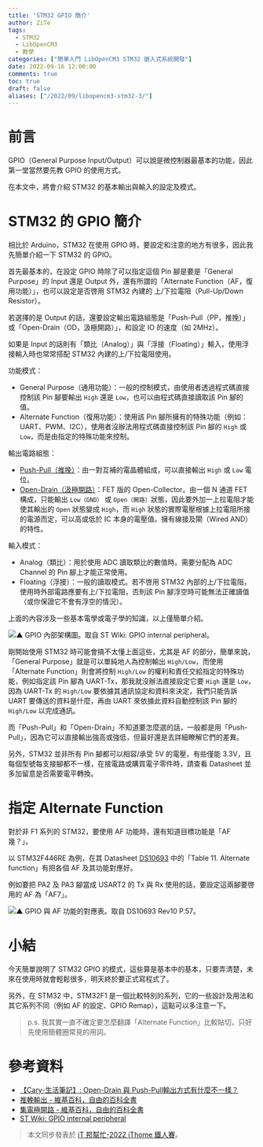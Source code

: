```yaml
---
title: 'STM32 GPIO 簡介'
author: ZiTe
tags:
  - STM32
  - LibOpenCM3
  - 教學
categories: ["簡單入門 LibOpenCM3 STM32 嵌入式系統開發"]
date: 2022-09-16 12:00:00
comments: true
toc: true
draft: false
aliases: ["/2022/09/libopencm3-stm32-3/"]
---
```


# 前言
GPIO（General Purpose Input/Output）可以說是微控制器最基本的功能，因此第一堂當然要先教 GPIO 的使用方式。

在本文中，將會介紹 STM32 的基本輸出與輸入的設定及模式。

<!--more-->

# STM32 的 GPIO 簡介
相比於 Arduino，STM32 在使用 GPIO 時，要設定和注意的地方有很多，因此我先簡單介紹一下 STM32 的 GPIO。

首先最基本的，在設定 GPIO 時除了可以指定這個 Pin 腳是要是「General Purpose」的 Input 還是 Output 外，還有所謂的「Alternate Function（AF，復用功能）」，也可以設定是否啓用 STM32 內建的 上/下拉電阻（Pull-Up/Down Resistor）。

若選擇的是 Output 的話，還要設定輸出電路組態是「Push-Pull（PP，推挽）」或「Open-Drain（OD，汲極開路）」，和設定 IO 的速度（如 2MHz）。

如果是 Input 的話則有「類比（Analog）」與「浮接（Floating）」輸入，使用浮接輸入時也常常搭配 STM32 內建的上/下拉電阻使用。

功能模式：
* General Purpose（通用功能）：一般的控制模式，由使用者透過程式碼直接控制該 Pin 腳要輸出 `High` 還是 `Low`，也可以由程式碼直接讀取該 Pin 腳的值。
* Alternate Function（復用功能）：使用該 Pin 腳所擁有的特殊功能（例如：UART、PWM、I2C），使用者沒辦法用程式碼直接控制該 Pin 腳的 `High` 或 `Low`，而是由指定的特殊功能來控制。

輸出電路組態：
* [Push-Pull（推挽）](https://zh.wikipedia.org/zh-tw/%E6%8E%A8%E6%8C%BD%E8%BE%93%E5%87%BA)：由一對互補的電晶體組成，可以直接輸出 `High` 或  `Low` 電位。
* [Open-Drain（汲極開路）](https://zh.wikipedia.org/zh-tw/%E9%9B%86%E7%94%B5%E6%9E%81%E5%BC%80%E8%B7%AF)：FET 版的 Open-Collector。由一個 N 通道 FET 構成，只能輸出 `Low（GND）` 或 `Open（開路）`狀態，因此要外加一上拉電阻才能使其輸出的 `Open` 狀態變成 `High`，而 `High` 狀態的實際電壓根據上拉電阻所接的電源而定，可以高或低於 IC 本身的電壓值。擁有線接及閘（Wired AND）的特性。

輸入模式：
* Analog（類比）：用於使用 ADC 讀取類比的數值時。需要分配為 ADC Channel 的 Pin 腳上才能正常使用。
* Floating（浮接）：一般的讀取模式。若不啓用 STM32 內部的上/下拉電阻，使用時外部電路應要有上/下拉電阻，否則該 Pin 腳浮空時可能無法正確讀值（或你保證它不會有浮空的情況）。

上面的內容涉及一些基本電學或電子學的知識，以上僅簡單介紹。

![▲ GPIO 內部架構圖。取自 ST Wiki: GPIO internal peripheral。](https://blogger.googleusercontent.com/img/b/R29vZ2xl/AVvXsEhaPgVXld6m8H6bdFlCS8p2p1Qatn2PVDH2VBMzcyoO7i1FzXOf_Mwt3E8eJ2eKL_oK7gspo2X7AiYDcOAVmmrOnRjTOjFjdaKvZwwAB4XXSJj0-sfuEJYXQcPoRMnGXQL2TChNd_b8TeXqHQ-y-butpBBAGzfeJN8EYBO2yUJjecL9VrEe-iZvETyu/s16000/IO_port.png)

剛開始使用 STM32 時可能會搞不太懂上面這些，尤其是 AF 的部分，簡單來說，「General Purpose」就是可以單純地人為控制輸出 `High/Low`，而使用「Alternate Function」則會將控制 `High/Low` 的權利和責任交給指定的特殊功能，例如指定該 Pin 腳為 UART-Tx，那我就沒辦法直接設定它要 `High` 還是 `Low`，因為 UART-Tx 的 `High/Low` 要依據其通訊協定和資料來決定，我們只能告訴 UART 要傳送的資料是什麼，再由 UART 來依據此資料自動控制該 Pin 腳的 `High/Low` 以完成通訊。

而「Push-Pull」和「Open-Drain」不知道要怎麼選的話，一般都是用「Push-Pull」，因為它可以直接輸出強高或強低，但最好還是去詳細瞭解它們的差異。

另外，STM32 並非所有 Pin 腳都可以相容/承受 5V 的電壓，有些僅能 3.3V，且每個型號每支接腳都不一樣，在接電路或購買電子零件時，請查看 Datasheet 並多加留意是否需要電平轉換。

# 指定 Alternate Function

對於非 F1 系列的 STM32，要使用 AF 功能時，還有知道目標功能是「AF 幾？」。

以 STM32F446RE 為例，在其 Datasheet [DS10693](https://www.st.com/resource/en/datasheet/stm32f446re.pdf) 中的「Table 11. Alternate function」有把各個 AF 及其功能對應好。

例如要把 PA2 及 PA3 腳當成 USART2 的 Tx 與 Rx 使用的話，要設定這兩腳要啓用的 AF 為「AF7」。

![▲ GPIO 與 AF 功能的對應表。取自 DS10693 Rev10 P.57。](https://blogger.googleusercontent.com/img/b/R29vZ2xl/AVvXsEj72ewJ_VwsOl1dP04dVnK3d0_gQgeee_F--bjtTCwmkcl6OZTakXSoeTtcYou17UQgHYwZvFe-Mf6jKQCVp_L5apdSxokQz2_58K3fSawxfjjMyu0s0ydjxmkxJ0EyR1dQ5a4lZeAMUEM0KfBjuQsl9FLQC07cwiLG_xfm9BtumOkWG-AIKIqZDxSL/s16000/Screenshot_2022-09-15_115823_1663214323550_0.png)

# 小結
今天簡單說明了 STM32 GPIO 的模式，這些算是基本中的基本，只要弄清楚，未來在使用時就會輕鬆很多，明天終於要正式寫程式了。

另外，在 STM32 中，STM32F1 是一個比較特別的系列，它的一些設計及用法和其它系列不同（例如 AF 的設定、GPIO Remap），這點可以多注意一下。

> p.s. 我其實一直不確定要怎麼翻譯「Alternate Function」比較貼切，只好先使用簡體圈常見的用詞。

# 參考資料
* [【Cary-生活筆記】: Open-Drain 與 Push-Pull輸出方式有什麼不一樣？](http://cary1120.blogspot.com/2013/11/open-drain-push-pull.html)
* [推輓輸出 - 維基百科，自由的百科全書](https://zh.wikipedia.org/zh-tw/%E6%8E%A8%E6%8C%BD%E8%BE%93%E5%87%BA)
* [集電極開路 - 維基百科，自由的百科全書](https://zh.wikipedia.org/wiki/%E9%9B%86%E7%94%B5%E6%9E%81%E5%BC%80%E8%B7%AF)
* [ST Wiki: GPIO internal peripheral](https://wiki.st.com/stm32mpu/wiki/GPIO_internal_peripheral)

> 本文同步發表於 [iT 邦幫忙-2022 iThome 鐵人賽](https://ithelp.ithome.com.tw/articles/10290881)。
